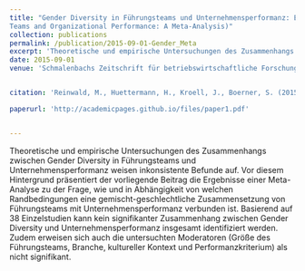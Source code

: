 ```yaml
---
title: "Gender Diversity in Führungsteams und Unternehmensperformanz: Eine Meta-Analyse  (Gender Diversity in Leadership
Teams and Organizational Performance: A Meta-Analysis)"
collection: publications
permalink: /publication/2015-09-01-Gender_Meta
excerpt: 'Theoretische und empirische Untersuchungen des Zusammenhangs zwischen Gender Diversity in Führungsteams und Unternehmensperformanz weisen inkonsistente Befunde auf. Vor diesem Hintergrund präsentiert der vorliegende Beitrag die Ergebnisse einer Meta-Analyse zu der Frage, wie und in Abhängigkeit von welchen Randbedingungen eine gemischt-geschlechtliche Zusammensetzung von Führungsteams mit Unternehmensperformanz verbunden ist. Basierend auf 38 Einzelstudien kann kein signifikanter Zusammenhang zwischen Gender Diversity und Unternehmensperformanz insgesamt identifiziert werden. Zudem erweisen sich auch die untersuchten Moderatoren (Größe des Führungsteams, Branche, kultureller Kontext und Performanzkriterium) als nicht signifikant.'
date: 2015-09-01
venue: 'Schmalenbachs Zeitschrift für betriebswirtschaftliche Forschung'


citation: 'Reinwald, M., Huettermann, H., Kroell, J., Boerner, S. (2015). &quot;Gender Diversity in Führungsteams und Unternehmensperformanz: Eine Meta-Analyse.&quot; <i>Schmalenbachs Zeitschrift für betriebswirtschaftliche Forschung 67</i>. (3), 262 – 296.'

paperurl: 'http://academicpages.github.io/files/paper1.pdf'


---
```

Theoretische und empirische Untersuchungen des Zusammenhangs zwischen Gender Diversity in Führungsteams und Unternehmensperformanz weisen inkonsistente Befunde auf. Vor diesem Hintergrund präsentiert der vorliegende Beitrag die Ergebnisse einer Meta-Analyse zu der Frage, wie und in Abhängigkeit von welchen Randbedingungen eine gemischt-geschlechtliche Zusammensetzung von Führungsteams mit Unternehmensperformanz verbunden ist. Basierend auf 38 Einzelstudien kann kein signifikanter Zusammenhang zwischen Gender Diversity und Unternehmensperformanz insgesamt identifiziert werden. Zudem erweisen sich auch die untersuchten Moderatoren (Größe des Führungsteams, Branche, kultureller Kontext und Performanzkriterium) als nicht signifikant.




